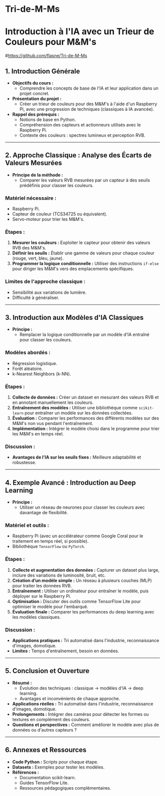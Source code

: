 # Tri-de-M-Ms

# Introduction à l'IA avec un Trieur de Couleurs pour M&M's
#https://github.com/flasne/Tri-de-M-Ms

## 1. Introduction Générale

- **Objectifs du cours :**
  - Comprendre les concepts de base de l'IA et leur application dans un projet concret.
- **Présentation du projet :**
  - Créer un trieur de couleurs pour des M&M's à l'aide d'un Raspberry Pi, avec une progression de techniques (classiques à IA avancée).
- **Rappel des prérequis :**
  - Notions de base en Python.
  - Compréhension des capteurs et actionneurs utilisés avec le Raspberry Pi.
  - Contexte des couleurs : spectres lumineux et perception RVB.

---

## 2. Approche Classique : Analyse des Écarts de Valeurs Mesurées

- **Principe de la méthode :**
  - Comparer les valeurs RVB mesurées par un capteur à des seuils prédéfinis pour classer les couleurs.

### Matériel nécessaire :
- Raspberry Pi.
- Capteur de couleur (TCS34725 ou équivalent).
- Servo-moteur pour trier les M&M's.

### Étapes :
1. **Mesurer les couleurs :** Exploiter le capteur pour obtenir des valeurs RVB des M&M's.
2. **Définir les seuils :** Établir une gamme de valeurs pour chaque couleur (rouge, vert, bleu, jaune).
3. **Programmer la logique conditionnelle :** Utiliser des instructions `if-else` pour diriger les M&M's vers des emplacements spécifiques.

### Limites de l'approche classique :
- Sensibilité aux variations de lumière.
- Difficulté à généraliser.

---

## 3. Introduction aux Modèles d'IA Classiques

- **Principe :**
  - Remplacer la logique conditionnelle par un modèle d'IA entraîné pour classer les couleurs.
  
### Modèles abordés :
- Régression logistique.
- Forêt aléatoire.
- k-Nearest Neighbors (k-NN).

### Étapes :
1. **Collecte de données :** Créer un dataset en mesurant des valeurs RVB et en annotant manuellement les couleurs.
2. **Entraînement des modèles :** Utiliser une bibliothèque comme `scikit-learn` pour entraîner un modèle sur les données collectées.
3. **Évaluation :** Comparer les performances des différents modèles sur des M&M's non vus pendant l'entraînement.
4. **Implémentation :** Intégrer le modèle choisi dans le programme pour trier les M&M's en temps réel.

### Discussion :
- **Avantages de l'IA sur les seuils fixes :** Meilleure adaptabilité et robustesse.

---

## 4. Exemple Avancé : Introduction au Deep Learning

- **Principe :**
  - Utiliser un réseau de neurones pour classer les couleurs avec davantage de flexibilité.

### Matériel et outils :
- Raspberry Pi (avec un accélérateur comme Google Coral pour le traitement en temps réel, si possible).
- Bibliothèque `TensorFlow` ou `PyTorch`.

### Étapes :
1. **Collecte et augmentation des données :** Capturer un dataset plus large, inclure des variations de luminosité, bruit, etc.
2. **Création d’un modèle simple :** Un réseau à plusieurs couches (MLP) pour traiter les données RVB.
3. **Entraînement :** Utiliser un ordinateur pour entraîner le modèle, puis déployer sur le Raspberry Pi.
4. **Optimisation :** Discuter des outils comme TensorFlow Lite pour optimiser le modèle pour l'embarqué.
5. **Évaluation finale :** Comparer les performances du deep learning avec les modèles classiques.

### Discussion :
- **Applications pratiques :** Tri automatisé dans l'industrie, reconnaissance d'images, domotique.
- **Limites :** Temps d'entraînement, besoin en données.

---

## 5. Conclusion et Ouverture

- **Résumé :**
  - Évolution des techniques : classique → modèles d'IA → deep learning.
  - Avantages et inconvénients de chaque approche.
- **Applications réelles :** Tri automatisé dans l'industrie, reconnaissance d'images, domotique.
- **Prolongements :** Intégrer des caméras pour détecter les formes ou textures en complément des couleurs.
- **Questions et perspectives :** Comment améliorer le modèle avec plus de données ou d'autres capteurs ?

---

## 6. Annexes et Ressources

- **Code Python :** Scripts pour chaque étape.
- **Datasets :** Exemples pour tester les modèles.
- **Références :**
  - Documentation scikit-learn.
  - Guides TensorFlow Lite.
  - Ressources pédagogiques complémentaires.
